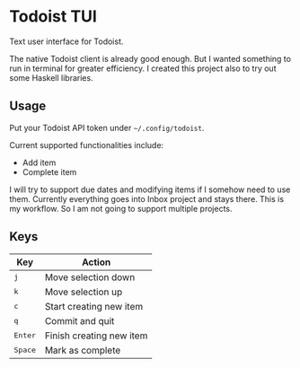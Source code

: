 # Todoist TUI

Text user interface for Todoist.

The native Todoist client is already good enough. But I wanted something to run in terminal for greater efficiency. I created this project also to try out some Haskell libraries.

## Usage

Put your Todoist API token under `~/.config/todoist`.

Current supported functionalities include:
* Add item
* Complete item

I will try to support due dates and modifying items if I somehow need to use them. Currently everything goes into Inbox project and stays there. This is my workflow. So I am not going to support multiple projects.

## Keys

| Key              | Action                   |
|------------------|--------------------------|
| <kbd>j</kbd>     | Move selection down      |
| <kbd>k</kbd>     | Move selection up        |
| <kbd>c</kbd>     | Start creating new item  |
| <kbd>q</kbd>     | Commit and quit          |
| <kbd>Enter</kbd> | Finish creating new item |
| <kbd>Space</kbd> | Mark as complete         |

